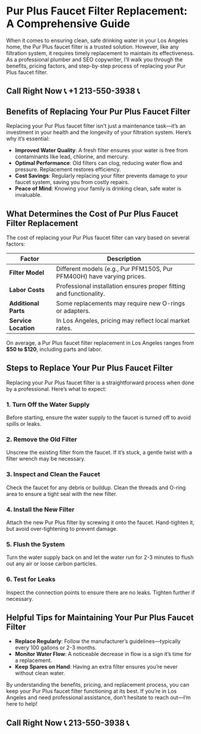# Pur Plus Faucet Filter Replacement: A Comprehensive Guide  

When it comes to ensuring clean, safe drinking water in your Los Angeles home, the Pur Plus faucet filter is a trusted solution. However, like any filtration system, it requires timely replacement to maintain its effectiveness. As a professional plumber and SEO copywriter, I’ll walk you through the benefits, pricing factors, and step-by-step process of replacing your Pur Plus faucet filter.  

## Call Right Now 📞 +1 213-550-3938 📞

## Benefits of Replacing Your Pur Plus Faucet Filter  

Replacing your Pur Plus faucet filter isn’t just a maintenance task—it’s an investment in your health and the longevity of your filtration system. Here’s why it’s essential:  

- **Improved Water Quality**: A fresh filter ensures your water is free from contaminants like lead, chlorine, and mercury.  
- **Optimal Performance**: Old filters can clog, reducing water flow and pressure. Replacement restores efficiency.  
- **Cost Savings**: Regularly replacing your filter prevents damage to your faucet system, saving you from costly repairs.  
- **Peace of Mind**: Knowing your family is drinking clean, safe water is invaluable.  

## What Determines the Cost of Pur Plus Faucet Filter Replacement  

The cost of replacing your Pur Plus faucet filter can vary based on several factors:  

| **Factor**                | **Description**                                                                 |  
|---------------------------|---------------------------------------------------------------------------------|  
| **Filter Model**          | Different models (e.g., Pur PFM150S, Pur PFM400H) have varying prices.          |  
| **Labor Costs**           | Professional installation ensures proper fitting and functionality.              |  
| **Additional Parts**      | Some replacements may require new O-rings or adapters.                          |  
| **Service Location**      | In Los Angeles, pricing may reflect local market rates.                        |  

On average, a Pur Plus faucet filter replacement in Los Angeles ranges from **$50 to $120**, including parts and labor.  

## Steps to Replace Your Pur Plus Faucet Filter  

Replacing your Pur Plus faucet filter is a straightforward process when done by a professional. Here’s what to expect:  

### 1. **Turn Off the Water Supply**  
Before starting, ensure the water supply to the faucet is turned off to avoid spills or leaks.  

### 2. **Remove the Old Filter**  
Unscrew the existing filter from the faucet. If it’s stuck, a gentle twist with a filter wrench may be necessary.  

### 3. **Inspect and Clean the Faucet**  
Check the faucet for any debris or buildup. Clean the threads and O-ring area to ensure a tight seal with the new filter.  

### 4. **Install the New Filter**  
Attach the new Pur Plus filter by screwing it onto the faucet. Hand-tighten it, but avoid over-tightening to prevent damage.  

### 5. **Flush the System**  
Turn the water supply back on and let the water run for 2-3 minutes to flush out any air or loose carbon particles.  

### 6. **Test for Leaks**  
Inspect the connection points to ensure there are no leaks. Tighten further if necessary.  

## Helpful Tips for Maintaining Your Pur Plus Faucet Filter  

- **Replace Regularly**: Follow the manufacturer’s guidelines—typically every 100 gallons or 2-3 months.  
- **Monitor Water Flow**: A noticeable decrease in flow is a sign it’s time for a replacement.  
- **Keep Spares on Hand**: Having an extra filter ensures you’re never without clean water.  

By understanding the benefits, pricing, and replacement process, you can keep your Pur Plus faucet filter functioning at its best. If you’re in Los Angeles and need professional assistance, don’t hesitate to reach out—I’m here to help!
## Call Right Now 📞 213-550-3938 📞